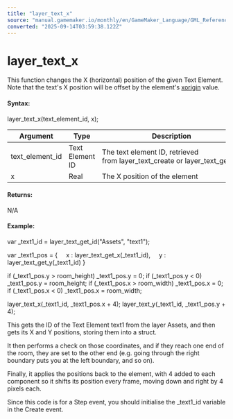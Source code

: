 ```yaml
---
title: "layer_text_x"
source: "manual.gamemaker.io/monthly/en/GameMaker_Language/GML_Reference/Asset_Management/Rooms/Text_Functions/layer_text_x.htm"
converted: "2025-09-14T03:59:38.122Z"
---
```


# layer\_text\_x

This function changes the X (horizontal) position of the given Text Element. Note that the text's X position will be offset by the element's [xorigin](layer_text_xorigin.md) value.

#### Syntax:

layer\_text\_x(text\_element\_id, x);

| Argument | Type | Description |
| --- | --- | --- |
| text_element_id | Text Element ID | The text element ID, retrieved from layer_text_create or layer_text_get_id. |
| x | Real | The X position of the element |

#### Returns:

N/A

#### Example:

var \_text1\_id = layer\_text\_get\_id("Assets", "text1");

var \_text1\_pos =
{
    x : layer\_text\_get\_x(\_text1\_id),
    y : layer\_text\_get\_y(\_text1\_id)
}

if (\_text1\_pos.y > room\_height) \_text1\_pos.y = 0;
if (\_text1\_pos.y < 0) \_text1\_pos.y = room\_height;
if (\_text1\_pos.x > room\_width) \_text1\_pos.x = 0;
if (\_text1\_pos.x < 0) \_text1\_pos.x = room\_width;

layer\_text\_x(\_text1\_id, \_text1\_pos.x + 4);
layer\_text\_y(\_text1\_id, \_text1\_pos.y + 4);

This gets the ID of the Text Element text1 from the layer Assets, and then gets its X and Y positions, storing them into a struct.

It then performs a check on those coordinates, and if they reach one end of the room, they are set to the other end (e.g. going through the right boundary puts you at the left boundary, and so on).

Finally, it applies the positions back to the element, with 4 added to each component so it shifts its position every frame, moving down and right by 4 pixels each.

Since this code is for a Step event, you should initialise the \_text1\_id variable in the Create event.